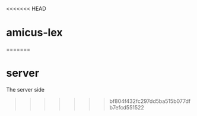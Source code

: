 <<<<<<< HEAD
# amicus-lex
=======
# server
The server side
>>>>>>> bf804f432fc297dd5ba515b077dfb7efcd551522
